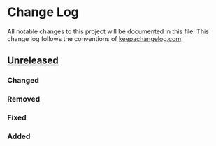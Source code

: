# Change Log
All notable changes to this project will be documented in this file. This change log follows the conventions of [keepachangelog.com](http://keepachangelog.com/).

## [Unreleased]
### Changed

### Removed

### Fixed

### Added

[Unreleased]: https://github.com/behrica/polyglot-app/compare/0.1.1...HEAD
[0.1.1]: https://github.com/behrica/polyglot-app/compare/0.1.0...0.1.1
